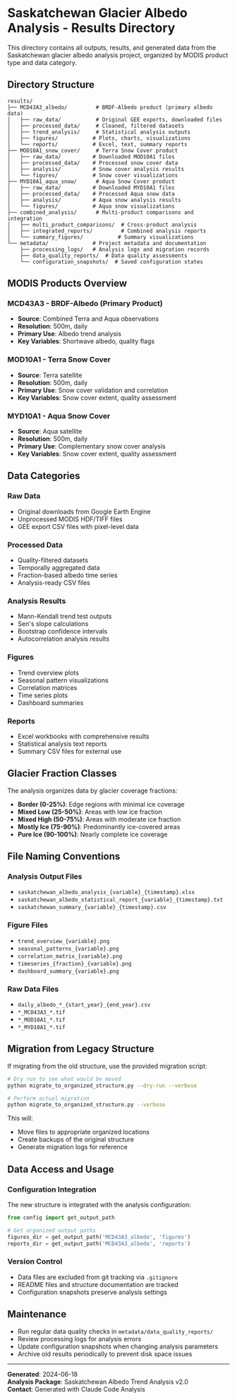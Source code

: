 # Saskatchewan Glacier Albedo Analysis - Results Directory

This directory contains all outputs, results, and generated data from the Saskatchewan glacier albedo analysis project, organized by MODIS product type and data category.

## Directory Structure

```
results/
├── MCD43A3_albedo/         # BRDF-Albedo product (primary albedo data)
│   ├── raw_data/           # Original GEE exports, downloaded files
│   ├── processed_data/     # Cleaned, filtered datasets
│   ├── trend_analysis/     # Statistical analysis outputs
│   ├── figures/           # Plots, charts, visualizations
│   └── reports/           # Excel, text, summary reports
├── MOD10A1_snow_cover/     # Terra Snow Cover product
│   ├── raw_data/          # Downloaded MOD10A1 files
│   ├── processed_data/    # Processed snow cover data
│   ├── analysis/          # Snow cover analysis results
│   └── figures/           # Snow cover visualizations
├── MYD10A1_aqua_snow/      # Aqua Snow Cover product
│   ├── raw_data/          # Downloaded MYD10A1 files
│   ├── processed_data/    # Processed Aqua snow data
│   ├── analysis/          # Aqua snow analysis results
│   └── figures/           # Aqua snow visualizations
├── combined_analysis/      # Multi-product comparisons and integration
│   ├── multi_product_comparisons/  # Cross-product analysis
│   ├── integrated_reports/         # Combined analysis reports
│   └── summary_figures/           # Summary visualizations
└── metadata/              # Project metadata and documentation
    ├── processing_logs/   # Analysis logs and migration records
    ├── data_quality_reports/  # Data quality assessments
    └── configuration_snapshots/  # Saved configuration states
```

## MODIS Products Overview

### MCD43A3 - BRDF-Albedo (Primary Product)
- **Source**: Combined Terra and Aqua observations
- **Resolution**: 500m, daily
- **Primary Use**: Albedo trend analysis
- **Key Variables**: Shortwave albedo, quality flags

### MOD10A1 - Terra Snow Cover
- **Source**: Terra satellite
- **Resolution**: 500m, daily  
- **Primary Use**: Snow cover validation and correlation
- **Key Variables**: Snow cover extent, quality assessment

### MYD10A1 - Aqua Snow Cover
- **Source**: Aqua satellite
- **Resolution**: 500m, daily
- **Primary Use**: Complementary snow cover analysis
- **Key Variables**: Snow cover extent, quality assessment

## Data Categories

### Raw Data
- Original downloads from Google Earth Engine
- Unprocessed MODIS HDF/TIFF files
- GEE export CSV files with pixel-level data

### Processed Data
- Quality-filtered datasets
- Temporally aggregated data
- Fraction-based albedo time series
- Analysis-ready CSV files

### Analysis Results
- Mann-Kendall trend test outputs
- Sen's slope calculations
- Bootstrap confidence intervals
- Autocorrelation analysis results

### Figures
- Trend overview plots
- Seasonal pattern visualizations
- Correlation matrices
- Time series plots
- Dashboard summaries

### Reports
- Excel workbooks with comprehensive results
- Statistical analysis text reports
- Summary CSV files for external use

## Glacier Fraction Classes

The analysis organizes data by glacier coverage fractions:

- **Border (0-25%)**: Edge regions with minimal ice coverage
- **Mixed Low (25-50%)**: Areas with low ice fraction
- **Mixed High (50-75%)**: Areas with moderate ice fraction  
- **Mostly Ice (75-90%)**: Predominantly ice-covered areas
- **Pure Ice (90-100%)**: Nearly complete ice coverage

## File Naming Conventions

### Analysis Output Files
- `saskatchewan_albedo_analysis_{variable}_{timestamp}.xlsx`
- `saskatchewan_albedo_statistical_report_{variable}_{timestamp}.txt`
- `saskatchewan_summary_{variable}_{timestamp}.csv`

### Figure Files
- `trend_overview_{variable}.png`
- `seasonal_patterns_{variable}.png`
- `correlation_matrix_{variable}.png`
- `timeseries_{fraction}_{variable}.png`
- `dashboard_summary_{variable}.png`

### Raw Data Files
- `daily_albedo_*_{start_year}_{end_year}.csv`
- `*_MCD43A3_*.tif`
- `*_MOD10A1_*.tif`
- `*_MYD10A1_*.tif`

## Migration from Legacy Structure

If migrating from the old structure, use the provided migration script:

```bash
# Dry run to see what would be moved
python migrate_to_organized_structure.py --dry-run --verbose

# Perform actual migration  
python migrate_to_organized_structure.py --verbose
```

This will:
- Move files to appropriate organized locations
- Create backups of the original structure
- Generate migration logs for reference

## Data Access and Usage

### Configuration Integration
The new structure is integrated with the analysis configuration:

```python
from config import get_output_path

# Get organized output paths
figures_dir = get_output_path('MCD43A3_albedo', 'figures')
reports_dir = get_output_path('MCD43A3_albedo', 'reports')
```

### Version Control
- Data files are excluded from git tracking via `.gitignore`
- README files and structure documentation are tracked
- Configuration snapshots preserve analysis settings

## Maintenance

- Run regular data quality checks in `metadata/data_quality_reports/`
- Review processing logs for analysis errors
- Update configuration snapshots when changing analysis parameters
- Archive old results periodically to prevent disk space issues

---

**Generated**: 2024-06-18  
**Analysis Package**: Saskatchewan Albedo Trend Analysis v2.0  
**Contact**: Generated with Claude Code Analysis